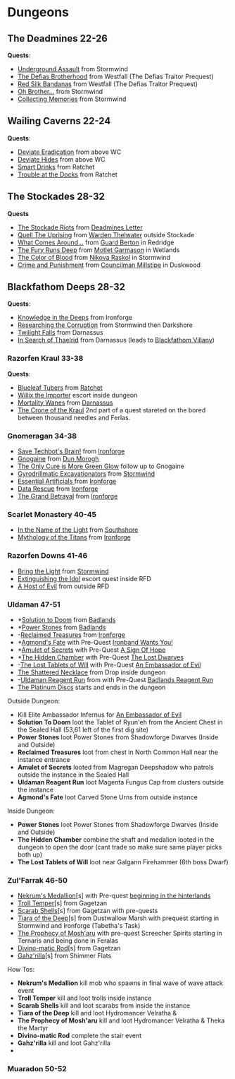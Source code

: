 
# Dungeons

## The Deadmines **22-26**
**Quests**:
- [Underground Assault](https://classic.wowhead.com/quest=2040/underground-assault)  from Stormwind
- [The Defias Brotherhood](https://classic.wowhead.com/quest=166/the-defias-brotherhood) from Westfall (The Defias Traitor Prequest)
- [Red Silk Bandanas](https://classic.wowhead.com/quest=214/red-silk-bandanas) from Westfall (The Defias Traitor Prequest)
- [Oh Brother...](https://classic.wowhead.com/quest=167/oh-brother) from Stormwind
- [Collecting Memories](https://classic.wowhead.com/quest=168/collecting-memories) from Stormwind

## Wailing Caverns **22-24**
**Quests**:
- [Deviate Eradication](https://classic.wowhead.com/quest=1487/deviate-eradication) from above WC
- [Deviate Hides](https://classic.wowhead.com/quest=1486/deviate-hides) from above WC
- [Smart Drinks](https://classic.wowhead.com/quest=1491/smart-drinks) from Ratchet
- [Trouble at the Docks](https://classic.wowhead.com/quest=959/trouble-at-the-docks) from Ratchet

## The Stockades **28-32**
**Quests**
- [The Stockade Riots](https://classic.wowhead.com/quest=391/the-stockade-riots) from [Deadmines Letter](https://classic.wowhead.com/quest=373/the-unsent-letter)
- [Quell The Uprising](https://classic.wowhead.com/quest=387/quell-the-uprising) from [Warden Thelwater](https://classic.wowhead.com/npc=1719/warden-thelwater) outside Stockade
- [What Comes Around...](https://classic.wowhead.com/quest=386/what-comes-around) from [Guard Berton](https://classic.wowhead.com/npc=859/guard-berton) in Redridge
- [The Fury Runs Deep](https://classic.wowhead.com/quest=378/the-fury-runs-deep) from [Motlet Garmason](https://classic.wowhead.com/npc=1074/motley-garmason) in Wetlands
- [The Color of Blood](https://classic.wowhead.com/quest=388/the-color-of-blood) from [Nikova Raskol](https://classic.wowhead.com/npc=1721/nikova-raskol) in Stormwind
- [Crime and Punishment](https://classic.wowhead.com/quest=377/crime-and-punishment) from [Councilman Millstipe](https://classic.wowhead.com/npc=270/councilman-millstipe) in Duskwood

## Blackfathom Deeps  **28-32**
**Quests**:
- [Knowledge in the Deeps](https://classic.wowhead.com/quest=971/knowledge-in-the-deeps) from Ironforge
- [Researching the Corruption](https://classic.wowhead.com/quest=1275/researching-the-corruption) from Stormwind then Darkshore
- [Twilight Falls](https://classic.wowhead.com/quest=1199/twilight-falls) from Darnassus
- [In Search of Thaelrid](https://classic.wowhead.com/quest=1198/in-search-of-thaelrid) from Darnassus (leads to [Blackfathom Villany](https://classic.wowhead.com/quest=1200/blackfathom-villainy))

### Razorfen Kraul **33-38**
**Quests**:
- [Blueleaf Tubers](https://classic.wowhead.com/quest=1221/blueleaf-tubers) from [Ratchet](https://classic.wowhead.com/npc=3446/mebok-mizzyrix)
- [Willix the Importer](https://classic.wowhead.com/quest=1144/willix-the-importer) escort inside dungeon
- [Mortality Wanes](https://classic.wowhead.com/quest=1142/mortality-wanes) from [Darnassus](https://classic.wowhead.com/npc=4510/heralath-fallowbrook)
- [The Crone of the Kraul](https://classic.wowhead.com/quest=1101/the-crone-of-the-kraul) 2nd part of a quest stareted on the bored between thousand needles and Ferlas.

### Gnomeragan **34-38**
- [Save Techbot's Brain!](https://classic.wowhead.com/quest=2922/save-techbots-brain) from [Ironforge](https://classic.wowhead.com/npc=7944/tinkmaster-overspark)
- [Gnogaine](https://classic.wowhead.com/quest=2926/gnogaine) from [Dun Morogh](https://classic.wowhead.com/npc=1268/ozzie-togglevolt)
- [The Only Cure is More Green Glow](https://classic.wowhead.com/quest=2962/the-only-cure-is-more-green-glow) follow up to Gnogaine
- [Gyrodrillmatic Excavationators](https://classic.wowhead.com/quest=2928/gyrodrillmatic-excavationators) from [Stormwind](https://classic.wowhead.com/npc=6579/shoni-the-shilent)
- [Essential Artificials ](https://classic.wowhead.com/quest=2924/essential-artificials) from [Ironforge](https://classic.wowhead.com/npc=6169/klockmort-spannerspan)
- [Data Rescue](https://classic.wowhead.com/quest=2930/data-rescue) from [Ironforge](https://classic.wowhead.com/npc=7950/master-mechanic-castpipe)
- [The Grand Betrayal](https://classic.wowhead.com/quest=2929/the-grand-betrayal) from [Ironforge](https://classic.wowhead.com/zone=1537/ironforge)

### Scarlet Monastery **40-45**
- [In the Name of the Light](https://classic.wowhead.com/quest=1053/in-the-name-of-the-light) from [Southshore](https://classic.wowhead.com/npc=3980/raleigh-the-devout)
- [Mythology of the Titans](https://classic.wowhead.com/quest=1050/mythology-of-the-titans) from [Ironforge](https://classic.wowhead.com/npc=3979/librarian-mae-paledust)

### Razorfen Downs **41-46**
- [Bring the Light](https://classic.wowhead.com/quest=3636/bring-the-light) from [Stormwind](https://classic.wowhead.com/npc=1284/archbishop-benedictus)
- [Extinguishing the Idol](https://classic.wowhead.com/quest=3525/extinguishing-the-idol) escort quest inside RFD
- [A Host of Evil](https://classic.wowhead.com/quest=6626/a-host-of-evil) from outside RFD

### Uldaman **47-51**
- *[Solution to Doom](https://classic.wowhead.com/quest=709/solution-to-doom) from [Badlands](https://classic.wowhead.com/npc=2785/theldurin-the-lost)
- *[Power Stones](https://classic.wowhead.com/quest=2418/power-stones) from [Badlands](https://classic.wowhead.com/npc=2817/rigglefuzz)
- -[Reclaimed Treasures](https://classic.wowhead.com/quest=1360/reclaimed-treasures) from [Ironforge](https://classic.wowhead.com/npc=6294/krom-stoutarm)
- *[Agmond's Fate](https://classic.wowhead.com/quest=704/agmonds-fate) with Pre-Quest [Ironband Wants You!](https://classic.wowhead.com/quest=707/ironband-wants-you)
- *[Amulet of Secrets](https://classic.wowhead.com/quest=722/amulet-of-secrets) with Pre-Quest [A Sign Of Hope](https://classic.wowhead.com/quest=720/a-sign-of-hope)
- *[The Hidden Chamber](https://classic.wowhead.com/quest=2240/the-hidden-chamber) with Pre-Quest [The Lost Dwarves](https://classic.wowhead.com/quest=2398/the-lost-dwarves)
- -[The Lost Tablets of Will](https://classic.wowhead.com/quest=1139/the-lost-tablets-of-will) with Pre-Quest [An Embassador of Evil](https://classic.wowhead.com/quest=762/an-ambassador-of-evil)
- [The Shattered Necklace](https://classic.wowhead.com/quest=2198/the-shattered-necklace) from Drop inside dungeon
- -[Uldaman Reagent Run](https://classic.wowhead.com/quest=17/uldaman-reagent-run) from with Pre-Quest [Badlands Reagent Run](https://classic.wowhead.com/quest=2500/badlands-reagent-run)
- [The Platinum Discs](https://classic.wowhead.com/quest=2278/the-platinum-discs) starts and ends in the dungeon

Outside Dungeon:
- Kill Elite Ambassador Infernus for [An Embassador of Evil](https://classic.wowhead.com/quest=762/an-ambassador-of-evil)
- **Solution To Doom** loot the Tablet of Ryun'eh from the Ancient Chest in the Sealed Hall (53,61 left of the first dig site)
- **Power Stones** loot Power Stones from Shadowforge Dwarves (Inside and Outside)
- **Reclaimed Treasures** loot from chest in North Common Hall near the instance entrance
- **Amulet of Secrets** looted from Magregan Deepshadow who patrols outside the instance in the Sealed Hall
- **Uldaman Reagent Run** loot Magenta Fungus Cap from clusters outside the instance
- **Agmond's Fate** loot Carved Stone Urns from outside instance

Inside Dungeon:
- **Power Stones** loot Power Stones from Shadowforge Dwarves (Inside and Outside)
- **The Hidden Chamber** combine the shaft and medalion looted in the dungeon to open the door (cant trade so make sure same player picks both up)
- **The Lost Tablets of Will** loot near Galgann Firehammer (6th boss Dwarf)

### Zul'Farrak **46-50**
- [Nekrum's Medallion](https://classic.wowhead.com/quest=2991/nekrums-medallion)[s] with Pre-quest [beginning in the hinterlands](https://classic.wowhead.com/quest=2988/witherbark-cages)
- [Troll Temper](https://classic.wowhead.com/quest=3042/troll-temper)[s] from Gagetzan
- [Scarab Shells](https://classic.wowhead.com/quest=2865/scarab-shells)[s] from Gagetzan with pre-quests
- [Tiara of the Deep](https://classic.wowhead.com/quest=2846/tiara-of-the-deep)[s] from Dustwallow Marsh with prequest starting in Stormwind and Ironforge (Tabetha's Task)
- [The Prophecy of Mosh'aru](https://classic.wowhead.com/quest=3527/the-prophecy-of-mosharu) with pre-quest Screecher Spirits starting in Ternaris and being done in Feralas
- [Divino-matic Rod](https://classic.wowhead.com/quest=2768/divino-matic-rod)[s] from Gagetzan
- [Gahz'rilla](https://classic.wowhead.com/quest=2770/gahzrilla)[s] from Shimmer Flats

How Tos:
- **Nekrum's Medallion** kill mob who spawns in final wave of wave attack event
- **Troll Temper** kill and loot trolls inside instance
- **Scarab Shells** kill and loot scarabs from inside the instance
- **Tiara of the Deep** kill and loot Hydromancer Velratha & 
- **The Prophecy of Mosh'aru** kill and loot Hydromancer Velratha & Theka the Martyr
- **Divino-matic Rod** complete the stair event
- **Gahz'rilla** kill and loot Gahz'rilla
- 

### Muaradon **50-52**


